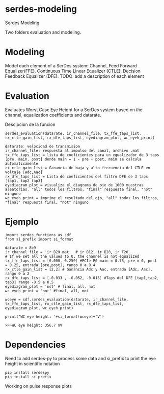 # serdes-modeling
 Serdes Modeling


 Two folders evaluation and modeling.

 Modeling
=========
 Model each element of a SerDes system: Channel, Feed Forward Equalizer(FFE), Continuous Time Linear Equalizer (CTLE), Decision Feedback Equalizer (DFE).
 TODO: add a description of each element 
 
 Evaluation
=========
Evaluates Worst Case Eye Height for a SerDes system based on the channel, equalization coefficients and datarate.

Descipcion de la funcion

```
serdes_evaluation(datarate, ir_channel_file, tx_ffe_taps_list, rx_ctle_gain_list, rx_dfe_taps_list, eyediagram_plot, wc_eyeh_print)

datarate: velocidad de transmision
ir_channel_file: respuesta al impulso del canal, archivo .mat
tx_ffe_taps_list = lista de coeficientes para un equalizador de 3 taps [pre, main, post] donde main = 1 - pre + post, main se calcula automaticamente
rx_ctle_gain_list = Ganancia de baja y alta frecuencia del CTLE en voltaje [Adc,Aac] 
rx_dfe_taps_list = Lista de coeficientes del filtro DFE de 3 taps [tap1, tap2 tap3]
eyediagram_plot = visualiza el diagrama de ojo de 1000 muestras aleatorias. "all" todos los filtros, "final" respuesta final, "not" ninguno
wc_eyeh_print = imprime el resultado del ojo, "all" todos los filtros, "final" respuesta final, "not" ninguno
```

 Ejemplo
=========
```
import serdes_functions as sdf
from si_prefix import si_format

datarate = 8e9
ir_channel_file = 'ir_B20.mat'  # ir_B12, ir_B20, ir_T20
# If we set all the values to 0, the channel is not equalized
tx_ffe_taps_list = [0.000, 0.250] #PCIe P0 main = 0.75, pre = 0, post = 0.25, entrada [pre,post], rango 0 a 0.4
rx_ctle_gain_list = [2,2] # Ganancia Adc y Aac, entrada [Adc, Aac], rango 0 a 2
rx_dfe_taps_list = [-0.033 , -0.052, -0.015] #Taps del DFE [tap1,tap2, tap3] rango -0.5 a 0.5
eyediagram_plot = 'not' # final, all, not
wc_eyeh_print = 'not' #final, all, not

wceye = sdf.serdes_evaluation(datarate, ir_channel_file, tx_ffe_taps_list, rx_ctle_gain_list, rx_dfe_taps_list, eyediagram_plot, wc_eyeh_print)

print('WC eye height: '+si_format(wceye)+'V')

>>>WC eye height: 356.7 mV

```

 Dependencies
=========
Need to add serdes-py to process some data and si_prefix to print the eye height in scientific notation 
```
pip install serdespy
pip install si-prefix
```


Working on pulse response plots

